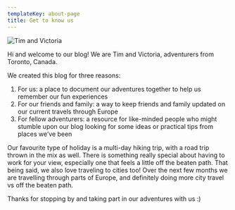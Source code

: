 ```yaml
---
templateKey: about-page
title: Get to know us
---
```

![Tim and Victoria](/img/blog_aboutus.jpg)

Hi and welcome to our blog! We are Tim and Victoria, adventurers from Toronto, Canada. 

We created this blog for three reasons:

1. For us: a place to document our adventures together to help us remember our fun experiences
2. For our friends and family: a way to keep friends and family updated on our current travels through Europe
3. For fellow adventurers: a resource for like-minded people who might stumble upon our blog looking for some ideas or practical tips from places we’ve been

Our favourite type of holiday is a multi-day hiking trip, with a road trip thrown in the mix as well. There is something really special about having to work for your view, especially one that feels a little off the beaten path. That being said, we also love traveling to cities too! Over the next few months we are travelling through parts of Europe, and definitely doing more city travel vs off the beaten path.

Thanks for stopping by and taking part in our adventures with us :)
